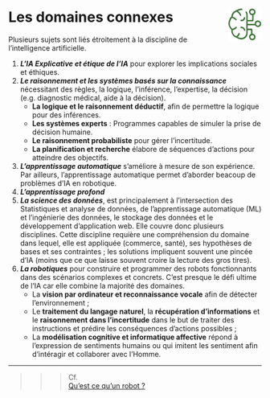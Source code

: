 # **Les domaines connexes** <a href="../../../"><img src="https://github.com/MiKL5/BI/raw/master/assets/bi.svg" alt="Les intelligences artificielles" align="right" height="64px"></a></h1>
Plusieurs sujets sont liés étroitement à la discipline de l’intelligence artificielle.

1. _**L’IA Explicative et étique de l’IA**_ pour explorer les implications sociales et éthiques.
2. _**Le raisonnement et les systèmes basés sur la connaissance**_ nécessitant des règles, la logique, l’inférence, l’expertise, la décision (e.g. diagnostic médical, aide à la décision).
    * **La logique et le raisonnement déductif**, afin de permettre la logique pour des inférences.
    * **Les systèmes experts** : Programmes capables de simuler la prise de décision humaine.
    * **Le raisonnement probabiliste** pour gérer l’incertitude.
    * **La planification et recherche** élabore de séquences d’actions pour atteindre des objectifs.
3. _**L’apprentissage automatique**_ s’améliore à mesure de son expérience.
    Par ailleurs, l’apprentissage automatique permet d’aborder beacoup de problèmes d’IA en robotique.
4. _**L’apprentissage profond**_
5. _**La science des données**_, est principalement à l’intersection des Statistiques et analyse de données, de l’apprentissage automatique (ML) et l’ingénierie des données, le stockage des données et le développement d’application web. Elle couvre donc plusieurs disciplines. Cette discipline requière une compréhension du domaine dans lequel, elle est appliquée (commerce, santé), ses hypothèses de bases et ses contraintes ; les solutions impliquent souvent une pincée d’IA (moins que ce que laisse souvent croire la lecture des gros tires).
6. _**La robotiques**_ pour construire et programmer des robots fonctionnants dans des scénarios complexes et concrets. C’est presque le défi ultime de l’IA car elle combine la majorité des domaines.
    * La **vision par ordinateur et reconnaissance vocale** afin de détecter l’environnement ;
    * Le **traitement du langage naturel**, la **récupération d’informations** et le **raisonnement dans l’incertitude**  dans le but de traiter des instructions et prédire les conséquences d’actions possibles ;
    * La **modélisation cognitive et informatique affective** répond à l’expression de sentiments humains ou qui imitent les sentiment afin d’intéragir et collaborer avec l’Homme. 

___
>>>Cf.  
[Qu’est ce qu’un robot ?](https://github.com/MiKL5/robotics/blob/master/docs/define)